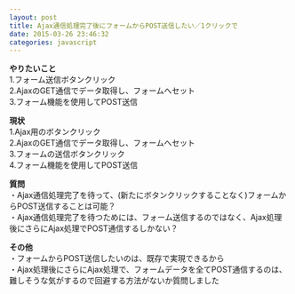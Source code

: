 ```yaml
---
layout: post
title: Ajax通信処理完了後にフォームからPOST送信したい／1クリックで
date: 2015-03-26 23:46:32
categories: javascript
---
```

<p><strong>やりたいこと</strong><br>
1.フォーム送信ボタンクリック<br>
2.AjaxのGET通信でデータ取得し、フォームへセット<br>
3.フォーム機能を使用してPOST送信</p>

<p><strong>現状</strong><br>
1.Ajax用のボタンクリック<br>
2.AjaxのGET通信でデータ取得し、フォームへセット<br>
3.フォームの送信ボタンクリック<br>
4.フォーム機能を使用してPOST送信</p>

<p><strong>質問</strong><br>
・Ajax通信処理完了を待って、(新たにボタンクリックすることなく)フォームからPOST送信することは可能？<br>
・Ajax通信処理完了を待つためには、フォーム送信するのではなく、Ajax処理後にさらにAjax処理でPOST通信するしかない？</p>

<p><strong>その他</strong><br>
・フォームからPOST送信したいのは、既存で実現できるから<br>
・Ajax処理後にさらにAjax処理で、フォームデータを全てPOST通信するのは、難しそうな気がするので回避する方法がないか質問しました</p>
